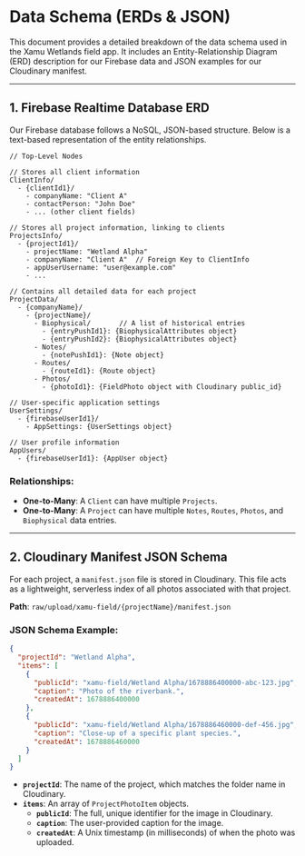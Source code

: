 # Data Schema (ERDs & JSON)

This document provides a detailed breakdown of the data schema used in the Xamu Wetlands field app. It includes an Entity-Relationship Diagram (ERD) description for our Firebase data and JSON examples for our Cloudinary manifest.

---

## 1. Firebase Realtime Database ERD

Our Firebase database follows a NoSQL, JSON-based structure. Below is a text-based representation of the entity relationships.

```
// Top-Level Nodes

// Stores all client information
ClientInfo/
  - {clientId1}/
    - companyName: "Client A"
    - contactPerson: "John Doe"
    - ... (other client fields)

// Stores all project information, linking to clients
ProjectsInfo/
  - {projectId1}/
    - projectName: "Wetland Alpha"
    - companyName: "Client A"  // Foreign Key to ClientInfo
    - appUserUsername: "user@example.com"
    - ...

// Contains all detailed data for each project
ProjectData/
  - {companyName}/
    - {projectName}/
      - Biophysical/       // A list of historical entries
        - {entryPushId1}: {BiophysicalAttributes object}
        - {entryPushId2}: {BiophysicalAttributes object}
      - Notes/
        - {notePushId1}: {Note object}
      - Routes/
        - {routeId1}: {Route object}
      - Photos/
        - {photoId1}: {FieldPhoto object with Cloudinary public_id}

// User-specific application settings
UserSettings/
  - {firebaseUserId1}/
    - AppSettings: {UserSettings object}

// User profile information
AppUsers/
  - {firebaseUserId1}: {AppUser object}

```

### Relationships:

- **One-to-Many**: A `Client` can have multiple `Projects`.
- **One-to-Many**: A `Project` can have multiple `Notes`, `Routes`, `Photos`, and `Biophysical` data entries.

---

## 2. Cloudinary Manifest JSON Schema

For each project, a `manifest.json` file is stored in Cloudinary. This file acts as a lightweight, serverless index of all photos associated with that project.

**Path**: `raw/upload/xamu-field/{projectName}/manifest.json`

### JSON Schema Example:

```json
{
  "projectId": "Wetland Alpha",
  "items": [
    {
      "publicId": "xamu-field/Wetland Alpha/1678886400000-abc-123.jpg",
      "caption": "Photo of the riverbank.",
      "createdAt": 1678886400000
    },
    {
      "publicId": "xamu-field/Wetland Alpha/1678886460000-def-456.jpg",
      "caption": "Close-up of a specific plant species.",
      "createdAt": 1678886460000
    }
  ]
}
```

- **`projectId`**: The name of the project, which matches the folder name in Cloudinary.
- **`items`**: An array of `ProjectPhotoItem` objects.
  - **`publicId`**: The full, unique identifier for the image in Cloudinary.
  - **`caption`**: The user-provided caption for the image.
  - **`createdAt`**: A Unix timestamp (in milliseconds) of when the photo was uploaded.
